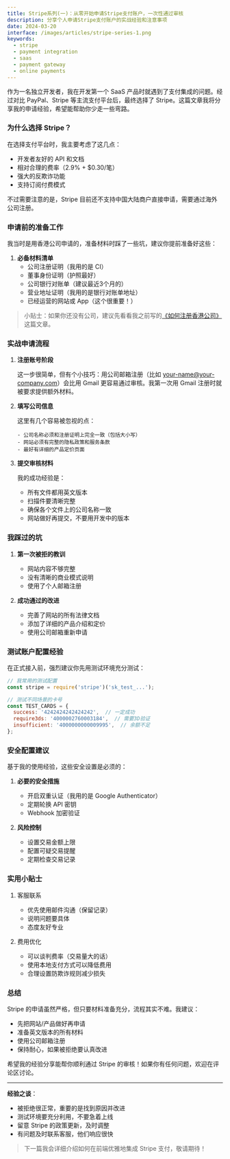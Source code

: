 ```yaml
---
title: Stripe系列(一)：从零开始申请Stripe支付账户，一次性通过审核
description: 分享个人申请Stripe支付账户的实战经验和注意事项
date: 2024-03-20
interface: /images/articles/stripe-series-1.png
keywords:
  - stripe
  - payment integration
  - saas
  - payment gateway
  - online payments
---
```


作为一名独立开发者，我在开发第一个 SaaS 产品时就遇到了支付集成的问题。经过对比 PayPal、Stripe 等主流支付平台后，最终选择了 Stripe。这篇文章我将分享我的申请经验，希望能帮助你少走一些弯路。

### 为什么选择 Stripe？

在选择支付平台时，我主要考虑了这几点：
- 开发者友好的 API 和文档
- 相对合理的费率（2.9% + $0.30/笔）
- 强大的反欺诈功能
- 支持订阅付费模式

不过需要注意的是，Stripe 目前还不支持中国大陆商户直接申请，需要通过海外公司注册。

### 申请前的准备工作

我当时是用香港公司申请的，准备材料时踩了一些坑，建议你提前准备好这些：

1. **必备材料清单**
   - 公司注册证明（我用的是 CI）
   - 董事身份证明（护照最好）
   - 公司银行对账单（建议最近3个月的）
   - 营业地址证明（我用的是银行对账单地址）
   - 已经运营的网站或 App（这个很重要！）

> 小贴士：如果你还没有公司，建议先看看我之前写的[《如何注册香港公司》]()这篇文章。

### 实战申请流程

1. **注册账号阶段**
   
   这一步很简单，但有个小技巧：用公司邮箱注册（比如 your-name@your-company.com）会比用 Gmail 更容易通过审核。我第一次用 Gmail 注册时就被要求提供额外材料。

2. **填写公司信息**
   
   这里有几个容易被忽视的点：
   ```text
   - 公司名称必须和注册证明上完全一致（包括大小写）
   - 网站必须有完整的隐私政策和服务条款
   - 最好有详细的产品定价页面
   ```

3. **提交审核材料**
   
   我的成功经验是：
   - 所有文件都用英文版本
   - 扫描件要清晰完整
   - 确保各个文件上的公司名称一致
   - 网站做好再提交，不要用开发中的版本

### 我踩过的坑

1. **第一次被拒的教训**
   - 网站内容不够完整
   - 没有清晰的商业模式说明
   - 使用了个人邮箱注册

2. **成功通过的改进**
   - 完善了网站的所有法律文档
   - 添加了详细的产品介绍和定价
   - 使用公司邮箱重新申请

### 测试账户配置经验

在正式接入前，强烈建议你先用测试环境充分测试：

```javascript
// 我常用的测试配置
const stripe = require('stripe')('sk_test_...');

// 测试不同场景的卡号
const TEST_CARDS = {
  success: '4242424242424242',  // 一定成功
  require3ds: '4000002760003184',  // 需要3D验证
  insufficient: '4000000000009995',  // 余额不足
};
```

### 安全配置建议

基于我的使用经验，这些安全设置是必须的：

1. **必要的安全措施**
   - 开启双重认证（我用的是 Google Authenticator）
   - 定期轮换 API 密钥
   - Webhook 加密验证

2. **风险控制**
   - 设置交易金额上限
   - 配置可疑交易提醒
   - 定期检查交易记录

### 实用小贴士

1. 客服联系
   - 优先使用邮件沟通（保留记录）
   - 说明问题要具体
   - 态度友好专业

2. 费用优化
   - 可以谈判费率（交易量大的话）
   - 使用本地支付方式可以降低费用
   - 合理设置防欺诈规则减少损失

### 总结

Stripe 的申请虽然严格，但只要材料准备充分，流程其实不难。我建议：

- 先把网站/产品做好再申请
- 准备英文版本的所有材料
- 使用公司邮箱注册
- 保持耐心，如果被拒绝要认真改进

希望我的经验分享能帮你顺利通过 Stripe 的审核！如果你有任何问题，欢迎在评论区讨论。

---

**经验之谈**：
- 被拒绝很正常，重要的是找到原因并改进
- 测试环境要充分利用，不要急着上线
- 留意 Stripe 的政策更新，及时调整
- 有问题及时联系客服，他们响应很快

> 下一篇我会详细介绍如何在前端优雅地集成 Stripe 支付，敬请期待！ 